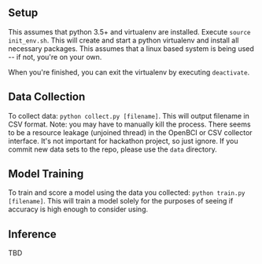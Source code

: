 ## Setup
This assumes that python 3.5+ and virtualenv are installed.
Execute `source init_env.sh`. This will create and start a python virtualenv
and install all necessary packages. This assumes that a linux based system is
being used -- if not, you're on your own.

When you're finished, you can exit the virtualenv by executing `deactivate`.

## Data Collection
To collect data: `python collect.py [filename]`. This will output filename in
CSV format. Note: you may have to manually kill the process. There seems to be
a resource leakage (unjoined thread) in the OpenBCI or CSV collector interface.
It's not important for hackathon project, so just ignore. If you commit new
data sets to the repo, please use the `data` directory.

## Model Training
To train and score a model using the data you collected: `python train.py [filename]`.
This will train a model solely for the purposes of seeing if accuracy is high
enough to consider using.

## Inference
TBD
